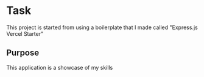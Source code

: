 # Task
This project is started from using a boilerplate that I made called
"Express.js Vercel Starter"

## Purpose
This application is a showcase of my skills